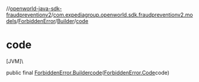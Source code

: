 //[openworld-java-sdk-fraudpreventionv2](../../../../index.md)/[com.expediagroup.openworld.sdk.fraudpreventionv2.models](../../index.md)/[ForbiddenError](../index.md)/[Builder](index.md)/[code](code.md)

# code

[JVM]\

public final [ForbiddenError.Builder](index.md)[code](code.md)([ForbiddenError.Code](../-code/index.md)code)
